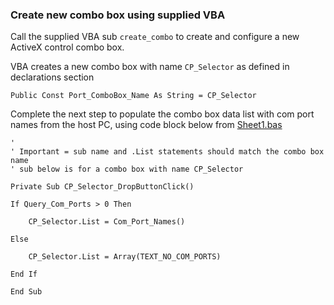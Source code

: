 
### Create new combo box using supplied VBA

Call the supplied VBA sub `create_combo` to create and configure a new ActiveX control combo box. 

VBA creates a new combo box with name `CP_Selector` as defined in declarations section

`Public Const Port_ComboBox_Name As String = CP_Selector`

Complete the next step to populate the combo box data list with com port names from the host PC, using code block below 
from [Sheet1.bas](Sheet1.bas)

```
'
' Important = sub name and .List statements should match the combo box name
' sub below is for a combo box with name CP_Selector

Private Sub CP_Selector_DropButtonClick()

If Query_Com_Ports > 0 Then

    CP_Selector.List = Com_Port_Names()

Else

    CP_Selector.List = Array(TEXT_NO_COM_PORTS)

End If

End Sub

```
